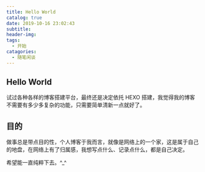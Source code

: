 ```yaml
---
title: Hello World
catalog: true
date: 2019-10-16 23:02:43
subtitle:
header-img:
tags:
  - 开始
catagories:
  - 随笔闲谈
---
```


## Hello World

试过各种各样的博客搭建平台，最终还是决定依托 HEXO 搭建，我觉得我的博客不需要有多少多复杂的功能，只需要简单清新一点就好了。

## 目的

做事总是带点目的性，个人博客于我而言，就像是网络上的一个家，这是属于自己的地盘，在网络上有了归属感，我想写点什么、记录点什么，都是自己决定。

希望能一直纯粹下去。^\_^
